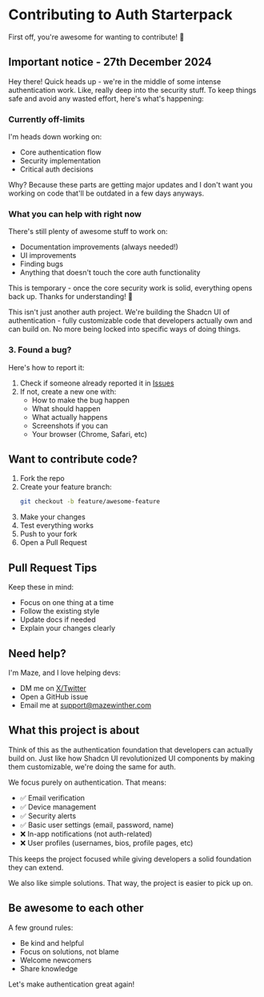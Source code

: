 # Contributing to Auth Starterpack

First off, you're awesome for wanting to contribute! 🎉

## Important notice - 27th December 2024

Hey there! Quick heads up - we're in the middle of some intense authentication work. Like, really deep into the security stuff. To keep things safe and avoid any wasted effort, here's what's happening:

### Currently off-limits
I'm heads down working on:
- Core authentication flow
- Security implementation
- Critical auth decisions

Why? Because these parts are getting major updates and I don't want you working on code that'll be outdated in a few days anyways.

### What you can help with right now
There's still plenty of awesome stuff to work on:
- Documentation improvements (always needed!)
- UI improvements
- Finding bugs
- Anything that doesn't touch the core auth functionality

This is temporary - once the core security work is solid, everything opens back up. Thanks for understanding! 🙏

This isn't just another auth project. We're building the Shadcn UI of authentication - fully customizable code that developers actually own and can build on. No more being locked into specific ways of doing things.

### 3. Found a bug?
Here's how to report it:
1. Check if someone already reported it in [Issues](https://github.com/mazeincoding/Auth-Starter)
2. If not, create a new one with:
   - How to make the bug happen
   - What should happen
   - What actually happens
   - Screenshots if you can
   - Your browser (Chrome, Safari, etc)

## Want to contribute code?

1. Fork the repo
2. Create your feature branch:
   ```bash
   git checkout -b feature/awesome-feature
   ```
3. Make your changes
4. Test everything works
5. Push to your fork
6. Open a Pull Request

## Pull Request Tips

Keep these in mind:
- Focus on one thing at a time
- Follow the existing style
- Update docs if needed
- Explain your changes clearly

## Need help?

I'm Maze, and I love helping devs:
- DM me on [X/Twitter](https://x.com/mazewinther1)
- Open a GitHub issue
- Email me at support@mazewinther.com

## What this project is about

Think of this as the authentication foundation that developers can actually build on. Just like how Shadcn UI revolutionized UI components by making them customizable, we're doing the same for auth.

We focus purely on authentication. That means:
- ✅ Email verification
- ✅ Device management
- ✅ Security alerts
- ✅ Basic user settings (email, password, name)
- ❌ In-app notifications (not auth-related)
- ❌ User profiles (usernames, bios, profile pages, etc)

This keeps the project focused while giving developers a solid foundation they can extend.

We also like simple solutions. That way, the project is easier to pick up on.

## Be awesome to each other

A few ground rules:
- Be kind and helpful
- Focus on solutions, not blame
- Welcome newcomers
- Share knowledge

Let's make authentication great again!